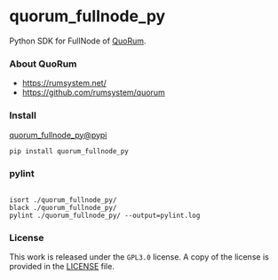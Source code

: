 # quorum_fullnode_py

Python SDK for FullNode of [QuoRum](https://github.com/rumsystem/quorum).

### About QuoRum

- https://rumsystem.net/
- https://github.com/rumsystem/quorum

### Install

[quorum_fullnode_py@pypi](https://pypi.org/project/quorum_fullnode_py/)

```sh
pip install quorum_fullnode_py
```

### pylint

```

isort ./quorum_fullnode_py/
black ./quorum_fullnode_py/
pylint ./quorum_fullnode_py/ --output=pylint.log

```


### License

This work is released under the `GPL3.0` license. A copy of the license is provided in the [LICENSE](https://github.com/liujuanjuan1984/quorum_fullnode_py/blob/master/LICENSE) file.
